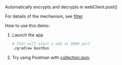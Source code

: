 Automatically encrypts and decrypts in webClient.post()

For details of the mechanism, see [filter](/src/main/java/com/example/demo/DemoApplication.java#L38)

How to use this demo:

1. Launch the app

   ~~~bash
   # that will start a web at 8080 port
   ./gradlew bootRun
   ~~~

2. Try using Postman with [collection.json](/postman.postman_collection.json).